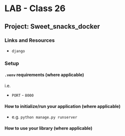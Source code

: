 # LAB - Class 26

## Project: Sweet_snacks_docker

### Links and Resources

- `django`

### Setup

#### `.venv` requirements (where applicable)

i.e.

- `PORT` - `8000`

#### How to initialize/run your application (where applicable)

- e.g. `python manage.py runserver`

#### How to use your library (where applicable)


